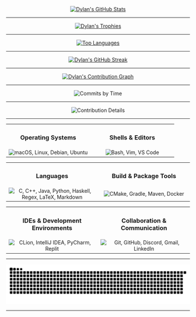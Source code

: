 <div align="center">
   <a href="https://github.com/dhodgson615">
   <img src="https://github-readme-stats.vercel.app/api?username=dhodgson615&show_icons=true&theme=gruvbox&count_private=true&include_all_commits=true" alt="Dylan's GitHub Stats"
      />
   </a>
</div>

---

<div align="center">
   <a href="https://github.com/dhodgson615">
   <img src="https://github-profile-trophy.vercel.app/?username=dhodgson615&theme=gruvbox&margin-w=20&margin-h=20&column=3" alt="Dylan's Trophies" />
   </a>
</div>

---

<div align="center">
   <a href="https://github.com/dhodgson615">
   <img 
      src="https://github-readme-stats.vercel.app/api/top-langs/?username=dhodgson615&theme=gruvbox&hide=html,css&layout=compact&langs_count=12" 
      alt="Top Languages"
      style="width:50%; max-width:750px;" />
   </a>
</div>

---

<div align="center">
   <a href="https://github.com/dhodgson615">
   <img src="https://github-readme-streak-stats.herokuapp.com/?user=dhodgson615&theme=gruvbox" alt="Dylan's GitHub Streak" />
   </a>
</div>

---

<div align="center">
   <a href="https://github.com/dhodgson615">
   <img src="https://github-readme-activity-graph.vercel.app/graph?username=dhodgson615&theme=gruvbox" alt="Dylan's Contribution Graph"/>
   </a>
</div>

---

<div align="center">
   <img src="https://github-profile-summary-cards.vercel.app/api/cards/productive-time?username=dhodgson615&theme=gruvbox&utcOffset=-4" alt="Commits by Time"/>
</div>

---

<div align="center">
   <img src="https://github-profile-summary-cards.vercel.app/api/cards/profile-details?username=dhodgson615&theme=gruvbox" alt="Contribution Details"/>
</div>

---

<div align="center">
   <table>
      <tr width="100%">
         <th align="center">
            <h3>Operating Systems</h3>
         </th>
         <th align="center">
            <h3>Shells & Editors</h3>
         </th>
      </tr>
      <tr>
         <td width="50%" align="center">
            <img src="https://skillicons.dev/icons?i=apple,linux,debian,ubuntu" alt="macOS, Linux, Debian, Ubuntu" />
         </td>
         <td width="50%" align="center">
            <img src="https://skillicons.dev/icons?i=bash,vim,vscode" alt="Bash, Vim, VS Code" />
         </td>
      </tr>
   </table>
</div>
<div align="center">
   <table>
      <tr width="100%">
         <th align="center">
            <h3>Languages</h3>
         </th>
         <th align="center">
            <h3>Build & Package Tools</h3>
         </th>
      </tr>
      <tr>
         <td width="50%" align="center">
            <img src="https://skillicons.dev/icons?i=c,cpp,java,py,haskell,regex,latex,md" alt="C, C++, Java, Python, Haskell, Regex, LaTeX, Markdown" />
         </td>
         <td width="50%" align="center">
            <img src="https://skillicons.dev/icons?i=cmake,gradle,maven,docker" alt="CMake, Gradle, Maven, Docker" />
         </td>
      </tr>
   </table>
</div>
<div align="center">
   <table>
      <tr width="100%">
         <th align="center">
            <h3>IDEs & Development Environments</h3>
         </th>
         <th align="center">
            <h3>Collaboration & Communication</h3>
         </th>
      </tr>
      <tr>
         <td width="50%" align="center">
            <img src="https://skillicons.dev/icons?i=clion,idea,pycharm,replit" alt="CLion, IntelliJ IDEA, PyCharm, Replit" />
         </td>
         <td width="50%" align="center">
            <img src="https://skillicons.dev/icons?i=git,github,discord,gmail,linkedin" alt="Git, GitHub, Discord, Gmail, LinkedIn" />
         </td>
      </tr>
   </table>
</div>

---

<div align="center">
   <img src="https://raw.githubusercontent.com/dhodgson615/dhodgson615/output/dist/github-contribution-grid-snake.svg" alt="Snake animation" />
</div>

---
